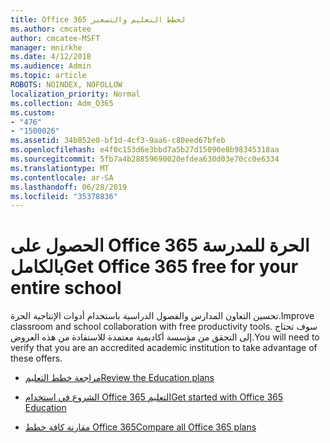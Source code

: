 ```yaml
---
title: Office 365 لخطط التعليم والتسعير
ms.author: cmcatee
author: cmcatee-MSFT
manager: mnirkhe
ms.date: 4/12/2018
ms.audience: Admin
ms.topic: article
ROBOTS: NOINDEX, NOFOLLOW
localization_priority: Normal
ms.collection: Adm_O365
ms.custom:
- "476"
- "1500026"
ms.assetid: 34b852e0-bf1d-4cf3-9aa6-c80eed67bfeb
ms.openlocfilehash: e4f0c153d6e3bbd7a5b27d15090e8b98345318aa
ms.sourcegitcommit: 5fb7a4b28859690020efdea630d03e70cc0e6334
ms.translationtype: MT
ms.contentlocale: ar-SA
ms.lasthandoff: 06/28/2019
ms.locfileid: "35378836"
---
```

# <a name="get-office-365-free-for-your-entire-school"></a><span data-ttu-id="34427-102">الحصول على Office 365 الحرة للمدرسة بالكامل</span><span class="sxs-lookup"><span data-stu-id="34427-102">Get Office 365 free for your entire school</span></span>

<span data-ttu-id="34427-103">تحسين التعاون المدارس والفصول الدراسية باستخدام أدوات الإنتاجية الحرة.</span><span class="sxs-lookup"><span data-stu-id="34427-103">Improve classroom and school collaboration with free productivity tools.</span></span> <span data-ttu-id="34427-104">سوف تحتاج إلى التحقق من مؤسسة أكاديمية معتمدة للاستفادة من هذه العروض.</span><span class="sxs-lookup"><span data-stu-id="34427-104">You will need to verify that you are an accredited academic institution to take advantage of these offers.</span></span>
  
- [<span data-ttu-id="34427-105">مراجعة خطط التعليم</span><span class="sxs-lookup"><span data-stu-id="34427-105">Review the Education plans</span></span>](https://products.office.com/academic/compare-office-365-education-plans)

- [<span data-ttu-id="34427-106">الشروع في استخدام Office 365 التعليم</span><span class="sxs-lookup"><span data-stu-id="34427-106">Get started with Office 365 Education</span></span>](https://support.office.com/article/ab02abe5-a1ee-458c-b749-5b44416ccf1)

- [<span data-ttu-id="34427-107">مقارنة كافة خطط Office 365</span><span class="sxs-lookup"><span data-stu-id="34427-107">Compare all Office 365 plans</span></span>](https://products.office.com/business/compare-more-office-365-for-business-plans)

